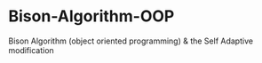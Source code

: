 # Bison-Algorithm-OOP
Bison Algorithm (object oriented programming) &amp; the Self Adaptive modification
